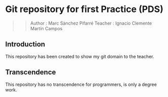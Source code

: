# Git repository for first Practice (PDS)

>> Author : Marc Sànchez Pifarré
>> Teacher : Ignacio Clemente Martín Campos

## Introduction

This repository has been created to show my git domain to the teacher.

## Transcendence

This repository has no transcendence for programmers, is only a degree work.
